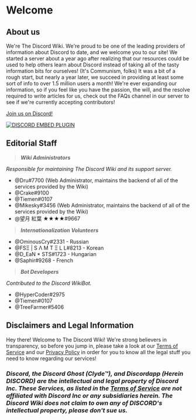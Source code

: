 <!-- TITLE: Home -->
<!-- SUBTITLE: Welcome to The Discord Wiki! -->

# Welcome
## About us

We're The Discord Wiki. We're proud to be one of the leading providers of information about Discord to date, and we welcome you to our site! We started a server about a year ago after realizing that our resources could be used to help others learn about Discord instead of taking all of the tasty information bits for ourselves! (It's Communism, folks) It was a bit of a rough start, but nearly a year later, we succeed in providing at least some sort of info to over 1.5 million users a month! We're ever expanding our information, so if you feel like you have the passion, the will, and the resolve required to write articles for us, check out the FAQs channel in our server to see if we're currently accepting contributors!

[Join us on Discord!](https://discord.gg/ZRJ9Ghh)

<a href="https://discord.gg/ZRJ9Ghh">![DISCORD EMBED PLUGIN](https://discordapp.com/api/guilds/367460196148183040/widget.png?style=banner2)</a>

## Editorial Staff
> ***Wiki Administrators***

*Responsible for maintaining The Discord Wiki and its support server.*
* @Dru#7700 (Web Administrator, maintains the backend of all of the services provided by the Wiki)
* @Crake#9100
* @Tiemen#0107
* @Mikesky#3456 (Web Administrator, maintains the backend of all of the services provided by the Wiki)
* @望月 紅葉 ★★★★#9667

> ***Internationalization Volunteers***

* @OminousCry#2331 - Russian
* @FSΞ | S Λ M T Ξ L L#8213 - Korean
* @D_EaN * STS#1723 - Hungarian
* @Saphir#9268 - French

> ***Bot Developers***

*Contributed to the Discord WikiBot.*
* @HyperCoder#2975
* @Tiemen#0107
* @TreeFarmer#5406

## Disclaimers and Legal Information
Hey there! Welcome to The Discord Wiki! We're strong believers in transparency, so before you jump in, please take a look at our [Terms of Service](/terms) and our [Privacy Policy](/privacy) in order for you to know all the legal stuff you need to know regarding our services!

### ***Discord, the Discord Ghost (Clyde™), and Discordapp (Herein DISCORD) are the intellectual and legal property of Discord Inc. These Services, as listed in the [Terms of Service](/terms) are not affiliated with Discord Inc or any subsidiaries herein. The Discord Wiki does not claim to own any of DISCORD's intellectual property, please don't sue us.***